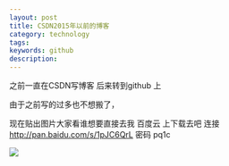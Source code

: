 ```yaml
---
layout: post
title: CSDN2015年以前的博客
category: technology
tags:
keywords: github
description: 
---
```

之前一直在CSDN写博客 后来转到github 上 

由于之前写的过多也不想搬了，

现在贴出图片大家看谁想要直接去我 百度云 上下载去吧
连接 http://pan.baidu.com/s/1pJC6QrL
密码 pq1c


![](http://a2.qpic.cn/psb?/V1130XJH3i06MJ/hvglQ86qSMC9W1EvvrpQasC*ZSas5Dx8EUebg5ZEMFQ!/b/dFgAAAAAAAAA&bo=gAIFAwAAAAADB6Y!&rf=viewer_4)

